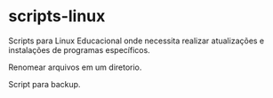 # scripts-linux

Scripts para Linux Educacional onde necessita realizar atualizações e instalações de programas específicos.

Renomear arquivos em um diretorio.

Script para backup.
